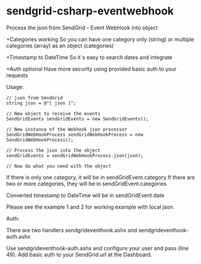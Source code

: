 # sendgrid-csharp-eventwebhook
Process the json from SendGrid - Event WebHook into object

+Categories working
So you can have one category only (string) or multiple categories (array) as an object (categories)

+Timestamp to DateTime
So it´s easy to search dates and integrate

+Auth optional
Have more security using provided basic auth to your requests

Usage:

    
    // json from SendGrid
    string json = @"[ json ]";
    
    // New object to receive the events
    SendGridEvents sendGridEvents = new SendGridEvents();
    
    // New instance of the Webhook json processor
    SendGridWebHookProcess sendGridWebHookProcess = new SendGridWebHookProcess();
    
    // Process the json into the object
    sendGridEvents = sendGridWebHookProcess.json(json);
    
    // Now do what you need with the object
    

If there is only one category, it will be in sendGridEvent.category
If there are two or more categories, they will be in sendGridEvent.categories

Converted timestamp to DateTime will be in sendGridEvent.date

Please see the example 1 and 2 for working example with local json.

Auth:

There are two handlers sendgrideventhook.ashx and sendgrideventhook-auth.ashx

Use sendgrideventhook-auth.ashx and configure your user and pass (line 49).
Add basic auth to your SendGrid url at the Dashboard.


